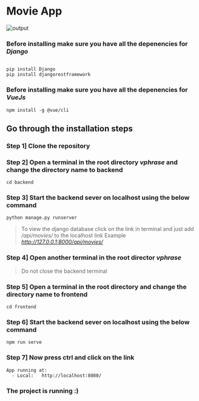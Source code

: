 # Movie App

![output](https://user-images.githubusercontent.com/53031645/116807048-ab9e2900-ab4e-11eb-9c4f-662bee5fe6ce.gif)


### Before installing make sure you have all the depenencies for *Django*

```

pip install Django
pip install djangorestframework
```

### Before installing make sure you have all the depenencies for *VueJs*

```
npm install -g @vue/cli
```


## Go through the installation steps

### Step 1] Clone the repository 

### Step 2] Open a terminal in the root directory *vphrase* and change the directory name to backend
```
cd backend
```

### Step 3] Start the backend sever on localhost using the below command
```
python manage.py runserver
```
> To view the django database click on the link in terminal and just add */api/movies/* to the localhost link
> Example *http://127.0.0.1:8000/api/movies/*

### Step 4] Open another terminal in the root director *vphrase* 
> Do not close the backend terminal

### Step 5] Open a terminal in the root directory and change the directory name to frontend
```
cd frontend
```

### Step 6] Start the backend sever on localhost using the below command
```
npm run serve
```

### Step 7] Now press ctrl and click on the link 
```
App running at:
  - Local:   http://localhost:8080/ 
```



### The project is running :)
